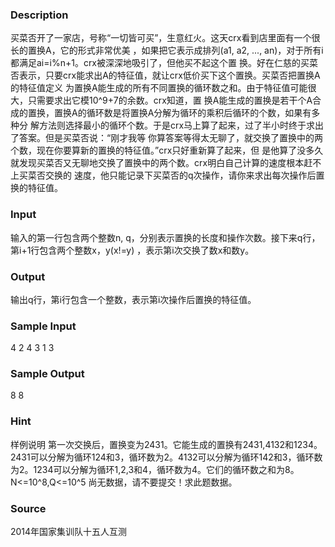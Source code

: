 
### Description

买菜否开了一家店，号称“一切皆可买”，生意红火。这天crx看到店里面有一个很长的置换A，它的形式非常优美
，如果把它表示成排列(a1, a2, ..., an)，对于所有i都满足ai=i%n+1。crx被深深地吸引了，但他买不起这个置
换。好在仁慈的买菜否表示，只要crx能求出A的特征值，就让crx低价买下这个置换。买菜否把置换A的特征值定义
为置换A能生成的所有不同置换的循环数之和。由于特征值可能很大，只需要求出它模10^9+7的余数。crx知道，置
换A能生成的置换是若干个A合成的置换，置换A的循环数是将置换A分解为循环的乘积后循环的个数，如果有多种分
解方法则选择最小的循环个数。于是crx马上算了起来，过了半小时终于求出了答案。但是买菜否说：“刚才我等
你算答案等得太无聊了，就交换了置换中的两个数，现在你要算新的置换的特征值。”crx只好重新算了起来，但
是他算了没多久就发现买菜否又无聊地交换了置换中的两个数。crx明白自己计算的速度根本赶不上买菜否交换的
速度，他只能记录下买菜否的q次操作，请你来求出每次操作后置换的特征值。



### Input

输入的第一行包含两个整数n, q，分别表示置换的长度和操作次数。接下来q行，第i+1行包含两个整数x，y(x!=y)
，表示第i次交换了数x和数y。



### Output
输出q行，第i行包含一个整数，表示第i次操作后置换的特征值。




### Sample Input
4 2
4 3
1 3
### Sample Output
8
8

### Hint
样例说明
第一次交换后，置换变为2431。它能生成的置换有2431,4132和1234。
2431可以分解为循环124和3，循环数为2。4132可以分解为循环142和3，循环数为2。1234可以分解为循环1,2,3和4，循环数为4。它们的循环数之和为8。
N<=10^8,Q<=10^5
尚无数据，请不要提交！求此题数据。

### Source
2014年国家集训队十五人互测